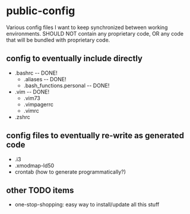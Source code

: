 public-config
=============

Various config files I want to keep synchronized between working environments. SHOULD NOT contain any proprietary code, OR any code that will be bundled with proprietary code.

config to eventually include directly
-----------

 * .bashrc -- DONE!
   * .aliases -- DONE!
   * .bash_functions.personal -- DONE!
 * .vim -- DONE!
   * .vim73
   * .vimpagerrc
   * .vimrc
 * .zshrc

config files to eventually re-write as generated code
-----------
 * .i3
 * .xmodmap-ld50
 * crontab (how to generate programmatically?)

other TODO items
-----------
 * one-stop-shopping: easy way to install/update all this stuff
